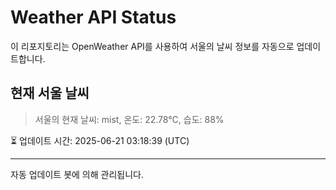 
# Weather API Status

이 리포지토리는 OpenWeather API를 사용하여 서울의 날씨 정보를 자동으로 업데이트합니다.

## 현재 서울 날씨
> 서울의 현재 날씨: mist, 온도: 22.78°C, 습도: 88%

⏳ 업데이트 시간: 2025-06-21 03:18:39 (UTC)

---
자동 업데이트 봇에 의해 관리됩니다.
